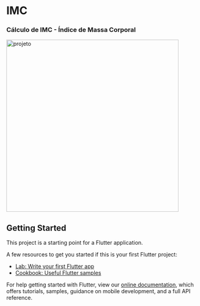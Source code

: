 # IMC

### Cálculo de IMC - Índice de Massa Corporal


<img height="450" align="center" src="https://imgur.com/XfGZDPJ.gif" alt="projeto" />







## Getting Started

This project is a starting point for a Flutter application.

A few resources to get you started if this is your first Flutter project:

- [Lab: Write your first Flutter app](https://flutter.dev/docs/get-started/codelab)
- [Cookbook: Useful Flutter samples](https://flutter.dev/docs/cookbook)

For help getting started with Flutter, view our
[online documentation](https://flutter.dev/docs), which offers tutorials,
samples, guidance on mobile development, and a full API reference.

